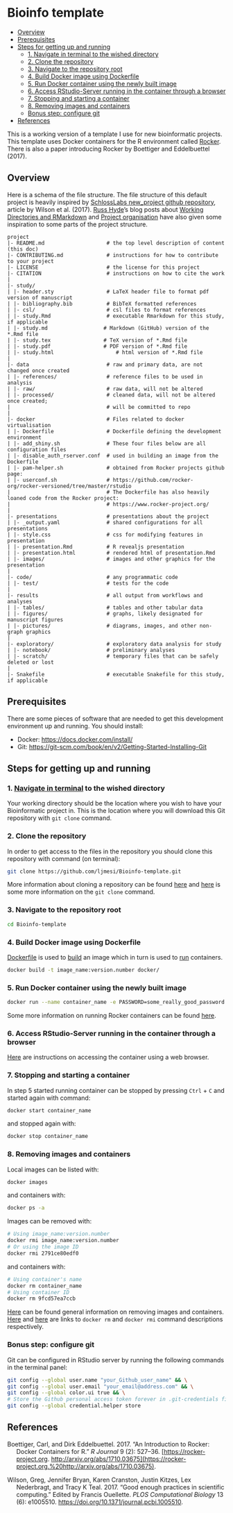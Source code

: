 Bioinfo template
================

  - [Overview](#overview)
  - [Prerequisites](#prerequisites)
  - [Steps for getting up and
    running](#steps-for-getting-up-and-running)
      - [1. <span>Navigate in terminal</span> to the wished
        directory](#navigate-in-terminal-to-the-wished-directory)
      - [2. Clone the repository](#clone-the-repository)
      - [3. Navigate to the repository
        root](#navigate-to-the-repository-root)
      - [4. Build Docker image using
        Dockerfile](#build-docker-image-using-dockerfile)
      - [5. Run Docker container using the newly built
        image](#run-docker-container-using-the-newly-built-image)
      - [6. Access RStudio-Server running in the container through a
        browser](#access-rstudio-server-running-in-the-container-through-a-browser)
      - [7. Stopping and starting a
        container](#stopping-and-starting-a-container)
      - [8. Removing images and
        containers](#removing-images-and-containers)
      - [Bonus step: configure git](#bonus-step-configure-git)
  - [References](#references)

This is a working version of a template I use for new bioinformatic
projects. This template uses Docker containers for the R environment
called [Rocker](https://www.rocker-project.org/). There is also a paper
introducing Rocker by Boettiger and Eddelbuettel (2017).

## Overview

Here is a schema of the file structure. The file structure of this
default project is heavily inspired by [SchlossLabs new\_project github
repository](https://github.com/SchlossLab/new_project), article by
Wilson et al. (2017). [Russ Hyde](https://github.com/russHyde)’s blog
posts about [Working Directories and
RMarkdown](https://russ-hyde.rbind.io/post/working-directories-and-rmarkdown/)
and [Project
organisation](https://biolearnr.blogspot.com/2017/05/project-organisation.html)
have also given some inspiration to some parts of the project structure.

    project
    |- README.md                    # the top level description of content (this doc)
    |- CONTRIBUTING.md              # instructions for how to contribute to your project
    |- LICENSE                      # the license for this project
    |- CITATION                     # instructions on how to cite the work
    |
    |- study/
    | |- header.sty                 # LaTeX header file to format pdf version of manuscript
    | |- bibliography.bib           # BibTeX formatted references
    | |- csl/                       # csl files to format references
    | |- study.Rmd                  # executable Rmarkdown for this study, if applicable
    | |- study.md                  # Markdown (GitHub) version of the *.Rmd file
    | |- study.tex                 # TeX version of *.Rmd file
    | |- study.pdf                 # PDF version of *.Rmd file
    | |- study.html                    # html version of *.Rmd file
    |
    |- data                         # raw and primary data, are not changed once created
    | |- references/                # reference files to be used in analysis
    | |- raw/                       # raw data, will not be altered
    | |- processed/                 # cleaned data, will not be altered once created;
    |                               # will be committed to repo
    |
    |- docker                       # Files related to docker virtualisation
    | |- Dockerfile                 # Dockerfile defining the development environment
    | |- add_shiny.sh               # These four files below are all configuration files
    | |- disable_auth_rserver.conf  # used in building an image from the Dockerfile
    | |- pam-helper.sh              # obtained from Rocker projects github page:
    | |- userconf.sh                # https://github.com/rocker-org/rocker-versioned/tree/master/rstudio
    |                               # The Dockerfile has also heavily loaned code from the Rocker project:
    |                               # https://www.rocker-project.org/
    |
    |- presentations                # presentations about the project 
    | |- _output.yaml               # shared configurations for all presentations
    | |- style.css                  # css for modifying features in presentation
    | |- presentation.Rmd           # R revealjs presentation
    | |- presentation.html          # rendered html of presentation.Rmd
    | |- images/                    # images and other graphics for the presentation
    |
    |- code/                        # any programmatic code
    | |- test/                      # tests for the code
    |
    |- results                      # all output from workflows and analyses
    | |- tables/                    # tables and other tabular data
    | |- figures/                   # graphs, likely designated for manuscript figures
    | |- pictures/                  # diagrams, images, and other non-graph graphics
    |
    |- exploratory/                 # exploratory data analysis for study
    | |- notebook/                  # preliminary analyses
    | |- scratch/                   # temporary files that can be safely deleted or lost
    |
    |- Snakefile                    # executable Snakefile for this study, if applicable

## Prerequisites

There are some pieces of software that are needed to get this
development environment up and running. You should install:

  - Docker: <https://docs.docker.com/install/>
  - Git: <https://git-scm.com/book/en/v2/Getting-Started-Installing-Git>

## Steps for getting up and running

### 1\. [Navigate in terminal](https://www.digitalocean.com/community/tutorials/basic-linux-navigation-and-file-management) to the wished directory

Your working directory should be the location where you wish to have
your Bioinformatic project in. This is the location where you will
download this Git repository with `git clone` command.

### 2\. Clone the repository

In order to get access to the files in the repository you should clone
this repository with command (on terminal):

``` bash
git clone https://github.com/ljmesi/Bioinfo-template.git
```

More information about cloning a repository can be found
[here](https://help.github.com/en/github/creating-cloning-and-archiving-repositories/cloning-a-repository)
and
[here](https://www.atlassian.com/git/tutorials/setting-up-a-repository/git-clone)
is some more information on the `git clone` command.

### 3\. Navigate to the repository root

``` bash
cd Bioinfo-template
```

### 4\. Build Docker image using Dockerfile

[Dockerfile](https://docs.docker.com/engine/reference/builder/) is used
to [build](https://docs.docker.com/engine/reference/commandline/build/)
an image which in turn is used to
[run](https://docs.docker.com/engine/reference/commandline/run/)
containers.

``` bash
docker build -t image_name:version.number docker/
```

### 5\. Run Docker container using the newly built image

``` bash
docker run --name container_name -e PASSWORD=some_really_good_password -p 8787:8787 -v $(pwd):/home/rstudio image_name:version.number
```

Some more information on running Rocker containers can be found
[here](https://ropenscilabs.github.io/r-docker-tutorial/).

### 6\. Access RStudio-Server running in the container through a browser

[Here](https://ropenscilabs.github.io/r-docker-tutorial/02-Launching-Docker.html)
are instructions on accessing the container using a web browser.

### 7\. Stopping and starting a container

In step 5 started running container can be stopped by pressing `Ctrl` +
`C` and started again with command:

``` bash
docker start container_name
```

and stopped again with:

``` bash
docker stop container_name
```

### 8\. Removing images and containers

Local images can be listed with:

``` bash
docker images
```

and containers with:

``` bash
docker ps -a
```

Images can be removed with:

``` bash
# Using image_name:version.number
docker rmi image_name:version.number 
# Or using the image ID
docker rmi 2791ce80edf0
```

and containers with:

``` bash
# Using container's name
docker rm container_name
# Using container ID
docker rm 9fcd57ea7ccb
```

[Here](https://www.digitalocean.com/community/tutorials/how-to-remove-docker-images-containers-and-volumes#removing-docker-images)
can be found general information on removing images and containers.
[Here](https://docs.docker.com/engine/reference/commandline/rm/) and
[here](https://docs.docker.com/engine/reference/commandline/rmi/) are
links to `docker rm` and `docker rmi` command descriptions respectively.

### Bonus step: configure git

Git can be configured in RStudio server by running the following
commands in the terminal panel:

``` bash
git config --global user.name "your_Github_user_name" && \
git config --global user.email "your_email@address.com" && \
git config --global color.ui true && \
# Store the Github personal access token forever in .git-credentials file
git config --global credential.helper store
```

## References

<div id="refs" class="references hanging-indent">

<div id="ref-Boettiger2017">

Boettiger, Carl, and Dirk Eddelbuettel. 2017. “An Introduction to
Rocker: Docker Containers for R.” *R Journal* 9 (2): 527–36.
[https://rocker-project.org.
http://arxiv.org/abs/1710.03675](https://rocker-project.org.%20http://arxiv.org/abs/1710.03675).

</div>

<div id="ref-Wilson2017">

Wilson, Greg, Jennifer Bryan, Karen Cranston, Justin Kitzes, Lex
Nederbragt, and Tracy K Teal. 2017. “Good enough practices in scientific
computing.” Edited by Francis Ouellette. *PLOS Computational Biology* 13
(6): e1005510. <https://doi.org/10.1371/journal.pcbi.1005510>.

</div>

</div>

